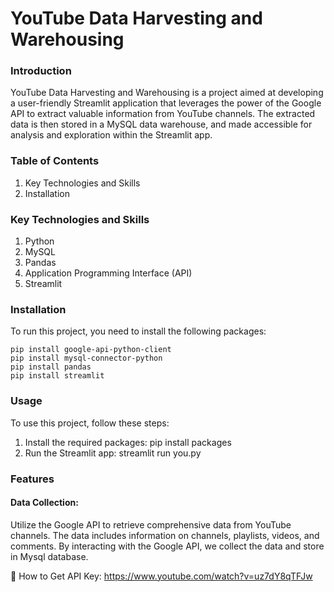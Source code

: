 # YouTube Data Harvesting and Warehousing

### Introduction
YouTube Data Harvesting and Warehousing is a project aimed at developing a user-friendly Streamlit application that leverages the power of the Google API to extract valuable information from YouTube channels. The extracted data is then stored in a MySQL data warehouse, and made accessible for analysis and exploration within the Streamlit app.

### Table of Contents
1. Key Technologies and Skills
2. Installation


### Key Technologies and Skills
1. Python
2. MySQL
3. Pandas
4. Application Programming Interface (API)
5. Streamlit

### Installation
To run this project, you need to install the following packages:

```
pip install google-api-python-client
pip install mysql-connector-python
pip install pandas
pip install streamlit
```

### Usage
To use this project, follow these steps:
1. Install the required packages: pip install packages
2. Run the Streamlit app: streamlit run you.py

### Features
#### Data Collection: 
Utilize the Google API to retrieve comprehensive data from YouTube channels. The data includes information on channels, playlists, videos, and comments. By interacting with the Google API, we collect the data and store in Mysql database.

🎥 How to Get API Key: https://www.youtube.com/watch?v=uz7dY8qTFJw
